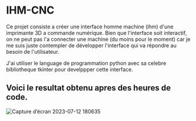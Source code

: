 # IHM-CNC
Ce projet consiste a créer une interface homme machine (ihm) d'une imprimante 3D a commande numérique. Bien que l'interface soit interactif, on ne peut pas l'a connecter une machine (du moins pour le moment) car je me suis juste contempler de développer l'interface qui va répondre au besoin de l'utilisateur.

J'ai utiliser le language de programmation python avec sa celebre bibliotheque tkinter pour develppper cette interface.

## Voici le resultat obtenu apres des heures de code.

![Capture d’écran 2023-07-12 180635](https://github.com/evil-smile/IHM-CNC/assets/120361378/70de686a-6fab-4965-8084-e16075cc8ecf)

